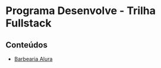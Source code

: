 # Programa Desenvolve - Trilha Fullstack

## Conteúdos

- [Barbearia Alura](./html_css/barbearia_corte/readme.md)
